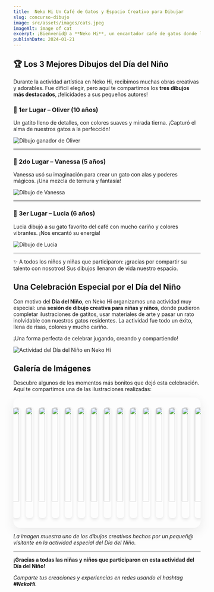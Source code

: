 ```yaml
---
title:  Neko Hi Un Café de Gatos y Espacio Creativo para Dibujar
slug: concurso-dibujo
image: src/assets/images/cats.jpeg
imageAlt: image of cat
excerpt: ¡Bienvenid@ a **Neko Hi**, un encantador café de gatos donde la pasión por los felinos se fusiona con el amor por el dibujo y la creatividad! En este blog informativo, te invitamos a conocer nuestro rincón especial, donde no solo disfrutarás de la compañía de adorables gatos, sino que también te sumergirás en actividades artísticas que despiertan la imaginación de grandes y pequeños.
publishDate: 2024-01-21
---
```

<h2 data-translate="section_top_drawings">🏆 Los 3 Mejores Dibujos del Día del Niño</h2>

<p data-translate="drawings_intro">
  Durante la actividad artística en Neko Hi, recibimos muchas obras creativas y adorables. Fue difícil elegir, pero aquí te compartimos los <strong>tres dibujos más destacados</strong>, ¡felicidades a sus pequeños autores!
</p>

<h3 data-translate="first_place_title">🥇 1er Lugar – Oliver (10 años)</h3>
<p data-translate="first_place_desc">
  Un gatito lleno de detalles, con colores suaves y mirada tierna. ¡Capturó el alma de nuestros gatos a la perfección!
</p>
<img src="/images/blog-dibujos/primer.png" alt="Dibujo ganador de Oliver" data-translate="first_place_img_alt">

<hr />

<h3 data-translate="second_place_title">🥈 2do Lugar – Vanessa (5 años)</h3>
<p data-translate="second_place_desc">
  Vanessa usó su imaginación para crear un gato con alas y poderes mágicos. ¡Una mezcla de ternura y fantasía!
</p>
<img src="/images/blog-dibujos/segundo.png" alt="Dibujo de Vanessa" data-translate="second_place_img_alt">

<hr />

<h3 data-translate="third_place_title">🥉 3er Lugar – Lucia (6 años)</h3>
<p data-translate="third_place_desc">
  Lucia dibujó a su gato favorito del café con mucho cariño y colores vibrantes. ¡Nos encantó su energía!
</p>
<img src="/images/blog-dibujos/tercero.png" alt="Dibujo de Lucia" data-translate="third_place_img_alt">

<hr />

<p data-translate="drawings_thanks">
  ✨ A todos los niños y niñas que participaron: ¡gracias por compartir su talento con nosotros! Sus dibujos llenaron de vida nuestro espacio.
</p>

<h2 data-translate="section_celebration">Una Celebración Especial por el Día del Niño</h2>

<p data-translate="celebration_desc">
  Con motivo del <strong>Día del Niño</strong>, en Neko Hi organizamos una actividad muy especial: una <strong>sesión de dibujo creativa para niñas y niños</strong>, donde pudieron completar ilustraciones de gatitos, usar materiales de arte y pasar un rato inolvidable con nuestros gatos residentes. La actividad fue todo un éxito, llena de risas, colores y mucho cariño.
</p>


<p data-translate="celebration_closure">
  ¡Una forma perfecta de celebrar jugando, creando y compartiendo!
</p>

<img src="/images/blog-dibujos/cats1.jpeg" alt="Actividad del Día del Niño en Neko Hi" data-translate="activity_img_alt">

<h2 data-translate="section_gallery">Galería de Imágenes</h2>

<p data-translate="gallery_desc">
  Descubre algunos de los momentos más bonitos que dejó esta celebración. Aquí te compartimos una de las ilustraciones realizadas:
</p>

<div class="slider">
  <div class="slider-track">
    <!-- Primer conjunto de imágenes -->
    <div class="slider-row">
      <img src="/images/blog-dibujos/cats1.jpeg" />
      <img src="/images/blog-dibujos/cats2.jpeg" />
      <img src="/images/blog-dibujos/cats3.jpeg" />
      <img src="/images/blog-dibujos/cats4.jpeg" />
      <img src="/images/blog-dibujos/cats5.jpeg" />
      <img src="/images/blog-dibujos/cats6.jpeg" />
      <img src="/images/blog-dibujos/cats7.jpeg" />
      <img src="/images/blog-dibujos/cats8.jpeg" />
      <img src="/images/blog-dibujos/cats9.jpeg" />
      <img src="/images/blog-dibujos/cats10.jpeg" /> 
      <img src="/images/blog-dibujos/cats11.jpeg" />
      <img src="/images/blog-dibujos/cats12.jpeg" />
      <img src="/images/blog-dibujos/cats13.jpeg" />
      <img src="/images/blog-dibujos/cats14.jpeg" />
    </div>
    <!-- Segundo conjunto para efecto infinito -->
    <div class="slider-row">
      <img src="/images/blog-dibujos/cats1.jpeg" />
      <img src="/images/blog-dibujos/cats2.jpeg" />
      <img src="/images/blog-dibujos/cats3.jpeg" />
      <img src="/images/blog-dibujos/cats4.jpeg" />
      <img src="/images/blog-dibujos/cats5.jpeg" />
      <img src="/images/blog-dibujos/cats6.jpeg" />
      <img src="/images/blog-dibujos/cats7.jpeg" />
      <img src="/images/blog-dibujos/cats8.jpeg" />
      <img src="/images/blog-dibujos/cats9.jpeg" />
      <img src="/images/blog-dibujos/cats10.jpeg" />
      <img src="/images/blog-dibujos/cats11.jpeg" />
      <img src="/images/blog-dibujos/cats12.jpeg" />
      <img src="/images/blog-dibujos/cats13.jpeg" />
      <img src="/images/blog-dibujos/cats14.jpeg" />
    </div>
  </div>
</div>

<style>
    .slider {
  position: relative;
  width: 100%;
  height: 400px;
  overflow: hidden;
  border-radius: 18px;
  box-shadow: 0 10px 30px rgba(0, 0, 0, 0.08);
}

.slider-track {
  display: flex;
  position: absolute;
  left: 0;
  top: 0;
  height: 100%;
  width: calc(200% + 40px); /* Asegura que haya espacio para dos filas completas */
  animation: slide 15s linear infinite; /* Más rápido */
  
  
}

.slider-row {
  display: flex;
  height: 100%;
  flex-shrink: 0;
  align-items: center;
}

.slider-row img {
  height: 90%;
  width: auto;
  margin-right: 20px;
  object-fit: cover;
  border-radius: 8px;
  box-shadow: 0 4px 8px rgba(0, 0, 0, 0.1);
  transition: transform 0.4s ease, box-shadow 0.4s ease;
}

.slider-row img:hover {
  transform: scale(1.07);
  box-shadow: 0 12px 24px rgba(99, 102, 241, 0.3);
}

/* Responsive */
@media (max-width: 1024px) {
  .slider {
    height: 350px;
  }
  .slider-row img {
    height: 85%;
    margin-right: 15px;
  }
}

@media (max-width: 768px) {
  .slider {
    height: 300px;
  }
  .slider-row img {
    height: 80%;
    margin-right: 12px;
  }
  .slider-track {
    animation-duration: 16s;
  }
}

@media (max-width: 480px) {
  .slider {
    height: 250px;
  }
  .slider-row img {
    height: 75%;
    margin-right: 10px;
  }
  .slider-track {
    animation-duration: 20s;
  }
}

@keyframes slide {
  0% {
    transform: translateX(0);
  }
  100% {
    transform: translateX(-50%);
  }
}

</style>

<p data-translate="image_caption">
  <em>La imagen muestra uno de los dibujos creativos hechos por un pequeñ@ visitante en la actividad especial del Día del Niño.</em>
</p>

<hr />

<p data-translate="final_thanks">
  <strong>¡Gracias a todas las niñas y niños que participaron en esta actividad del Día del Niño!</strong>
</p>

<p data-translate="social_share">
  <em>Comparte tus creaciones y experiencias en redes usando el hashtag <strong>#NekoHi</strong>.</em>
</p>
